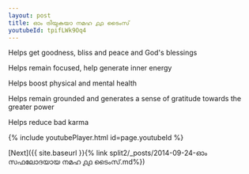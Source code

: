 ```yaml
---
layout: post
title: ഓം ട്രിയുകയാ നമഹ ൧൧ ടൈംസ്
youtubeId: tpifLWk9Oq4
---
```

 
 
Helps get goodness, bliss and peace and God's blessings
 
Helps remain focused, help generate inner energy 
 
Helps boost physical and mental health 
 
Helps remain grounded and generates a sense of gratitude towards the greater power 
 
Helps reduce bad karma
 
 
 
 


{% include youtubePlayer.html id=page.youtubeId %}
 
[Next]({{ site.baseurl }}{% link  split2/_posts/2014-09-24-ഓം സഫലോദയായ നമഹ ൧൧ ടൈംസ്.md%})
 
